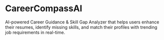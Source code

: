 # CareerCompassAI
AI-powered Career Guidance &amp; Skill Gap Analyzer that helps users enhance their resumes, identify missing skills, and match their profiles with trending job requirements in real-time. 
